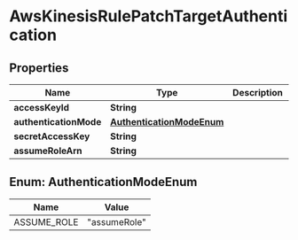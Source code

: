 

# AwsKinesisRulePatchTargetAuthentication


## Properties

| Name | Type | Description | Notes |
|------------ | ------------- | ------------- | -------------|
|**accessKeyId** | **String** |  |  |
|**authenticationMode** | [**AuthenticationModeEnum**](#AuthenticationModeEnum) |  |  [optional] |
|**secretAccessKey** | **String** |  |  |
|**assumeRoleArn** | **String** |  |  |



## Enum: AuthenticationModeEnum

| Name | Value |
|---- | -----|
| ASSUME_ROLE | &quot;assumeRole&quot; |



